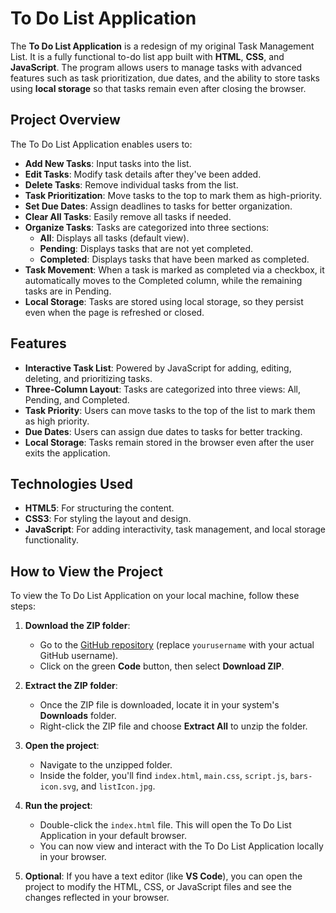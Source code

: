 # To Do List Application

The **To Do List Application** is a redesign of my original Task Management List. It is a fully functional to-do list app built with **HTML**, **CSS**, and **JavaScript**. The program allows users to manage tasks with advanced features such as task prioritization, due dates, and the ability to store tasks using **local storage** so that tasks remain even after closing the browser.

## Project Overview

The To Do List Application enables users to:

- **Add New Tasks**: Input tasks into the list.
- **Edit Tasks**: Modify task details after they've been added.
- **Delete Tasks**: Remove individual tasks from the list.
- **Task Prioritization**: Move tasks to the top to mark them as high-priority.
- **Set Due Dates**: Assign deadlines to tasks for better organization.
- **Clear All Tasks**: Easily remove all tasks if needed.
- **Organize Tasks**: Tasks are categorized into three sections:
  - **All**: Displays all tasks (default view).
  - **Pending**: Displays tasks that are not yet completed.
  - **Completed**: Displays tasks that have been marked as completed.
- **Task Movement**: When a task is marked as completed via a checkbox, it automatically moves to the Completed column, while the remaining tasks are in Pending.
- **Local Storage**: Tasks are stored using local storage, so they persist even when the page is refreshed or closed.

## Features

- **Interactive Task List**: Powered by JavaScript for adding, editing, deleting, and prioritizing tasks.
- **Three-Column Layout**: Tasks are categorized into three views: All, Pending, and Completed.
- **Task Priority**: Users can move tasks to the top of the list to mark them as high priority.
- **Due Dates**: Users can assign due dates to tasks for better tracking.
- **Local Storage**: Tasks remain stored in the browser even after the user exits the application.

## Technologies Used

- **HTML5**: For structuring the content.
- **CSS3**: For styling the layout and design.
- **JavaScript**: For adding interactivity, task management, and local storage functionality.

## How to View the Project

To view the To Do List Application on your local machine, follow these steps:

1. **Download the ZIP folder**:
   - Go to the [GitHub repository](https://github.com/yourusername/to-do-list-application) (replace `yourusername` with your actual GitHub username).
   - Click on the green **Code** button, then select **Download ZIP**.

2. **Extract the ZIP folder**:
   - Once the ZIP file is downloaded, locate it in your system's **Downloads** folder.
   - Right-click the ZIP file and choose **Extract All** to unzip the folder.

3. **Open the project**:
   - Navigate to the unzipped folder.
   - Inside the folder, you'll find `index.html`, `main.css`, `script.js`, `bars-icon.svg`, and `listIcon.jpg`.

4. **Run the project**:
   - Double-click the `index.html` file. This will open the To Do List Application in your default browser.
   - You can now view and interact with the To Do List Application locally in your browser.

5. **Optional**: If you have a text editor (like **VS Code**), you can open the project to modify the HTML, CSS, or JavaScript files and see the changes reflected in your browser.


